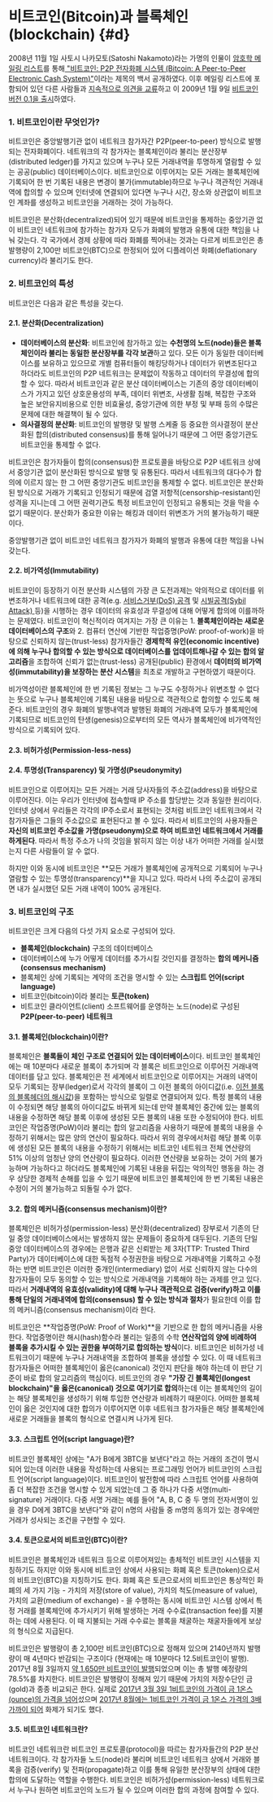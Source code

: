 # 비트코인\(Bitcoin\)과 블록체인\(blockchain\) {#d}

2008년 11월 1일 사토시 나카모토\(Satoshi Nakamoto\)라는 가명의 인물이 [암호학 메일링 리스트](http://satoshi.nakamotoinstitute.org/emails/cryptography/1/#selection-14.11-51.41)를 통해[ "비트코인: P2P 전자화폐 시스템 \(Bitcoin: A Peer-to-Peer Electronic Cash System\)"](http://www.bitcoin.org/bitcoin.pdf)이라는 제목의 백서 공개하였다. 이후 메일링 리스트에 포함되어 있던 다른 사람들과 [지속적으로 의견을 교류](http://satoshi.nakamotoinstitute.org/emails/cryptography/)하고 이 2009년 1월 9일 [비트코인 버전 0.1을 출시](http://satoshi.nakamotoinstitute.org/emails/cryptography/16/#selection-19.39-23.43)하였다.

### 1. 비트코인이란 무엇인가?

비트코인은 중앙발행기관 없이 네트워크 참가자간 P2P\(peer-to-peer\) 방식으로 발행되는 전자화폐이다. 네트워크의 각 참가자는 블록체인이라 불리는 분산장부\(distributed ledger\)를 가지고 있으며 누구나 모든 거래내역을 투명하게 열람할 수 있는 공공\(public\) 데이터베이스이다. 비트코인으로 이루어지는 모든 거래는 블록체인에 기록되어 한 번 기록된 내용은 변경이 불가\(immutable\)하므로 누구나 객관적인 거래내역에 합의할 수 있으며 인터넷에 연결되어 있다면 누구나 시간, 장소와 상관없이 비트코인 계좌를 생성하고 비트코인을 거래하는 것이 가능하다.

비트코인은 분산화\(decentralized\)되어 있기 때문에 비트코인을 통제하는 중앙기관 없이 비트코인 네트워크에 참가하는 참가자 모두가 화폐의 발행과 유통에 대한 책임을 나눠 갖는다. 각 국가에서 경제 상황에 따라 화폐를 찍어내는 것과는 다르게 비트코인은 총 발행량이 2,100만 비트코인\(BTC\)으로 한정되어 있어 디플레이션 화폐\(deflationary currency\)라 불리기도 한다.

### 2. 비트코인의 특성

비트코인은 다음과 같은 특성을 갖는다.

#### 2.1. 분산화\(Decentralization\)

* **데이터베이스의 분산화**: 비트코인에 참가하고 있는 **수천명의 노드\(node\)들은 블록체인이라 불리는 동일한 분산장부를 각각 보관**하고 있다. 모든 이가 동일한 데이터베이스를 보유하고 있으므로 개별 컴퓨터들이 해킹당하거나 데이터가 위변조된다고 하더라도 비트코인의 P2P 네트워크는 문제없이 작동하고 데이터의 무결성에 합의할 수 있다. 따라서 비트코인과 같은 분산 데이터베이스는 기존의 중앙 데이터베이스가 가지고 있던 상호운용성의 부족, 데이터 위변조, 사생활 침해, 복잡한 구조와 높은 보안유지비용으로 인한 비효율성, 중앙기관에 의한 부정 및 부패 등의 수많은 문제에 대한 해결책이 될 수 있다. 
* **의사결정의 분산화**: 비트코인의 발행량 및 발행 스케줄 등 중요한 의사결정이 분산화된 합의\(distributed consensus\)를 통해 일어나기 때문에 그 어떤 중앙기관도 비트코인을 통제할 수 없다.  

비트코인은 참가자들이 합의\(consensus\)한 프로토콜을 바탕으로 P2P 네트워크 상에서 중앙기관 없이 분산화된 방식으로 발행 및 유통된다. 따라서 네트워크의 대다수가 합의에 이르지 않는 한 그 어떤 중앙기관도 비트코인을 통제할 수 없다. 비트코인은 분산화된 방식으로 거래가 기록되고 인정되기 때문에 검열 저항적\(censorship-resistant\)인 성격을 지니는데 그 어떤 권력기관도 특정 비트코인이 인정되고 유통되는 것을 막을 수 없기 때문이다. 분산화가 중요한 이유는 해킹과 데이터 위변조가 거의 불가능하기 때문이다.

중앙발행기관 없이 비트코인 네트워크 참가자가 화폐의 발행과 유통에 대한 책임을 나눠 갖는다.

#### 2.2. 비가역성\(Immutability\)

비트코인이 등장하기 이전 분산화 시스템의 가장 큰 도전과제는 악의적으로 데이터를 위변조하거나 네트워크에 대한 공격\(e.g. [서비스거부\(DoS\) 공격](https://ko.wikipedia.org/wiki/서비스_거부_공격) 및 [시빌공격\(Sybil Attack\) ](https://en.wikipedia.org/wiki/Sybil_attack)등\)을 시행하는 경우 데이터의 유효성과 무결성에 대해 어떻게 합의에 이를까하는 문제였다. 비트코인이 혁신적이라 여겨지는 가장 큰 이유는 1. **블록체인이라는 새로운 데이터베이스의 구조**와 2. 컴퓨터 연산에 기반한 작업증명\(PoW: proof-of-work\)을 바탕으로 신뢰하지 않는\(trust-less\) 참가자들간 **경제학적 유인\(economic incentive\)에 의해 누구나 합의할 수 있는 방식으로 데이터베이스를 업데이트해나갈 수 있는 합의 알고리즘**을 조합하여 신뢰가 없는\(trust-less\) 공개된\(public\) 환경에서 **데이터의 비가역성\(immutability\)을 보장하는 분산 시스템**을 최초로 개발하고 구현하였기 때문이다.

비가역성이란 블록체인에 한 번 기록된 정보는 그 누구도 수정하거나 위변조할 수 없다는 뜻으로 누구나 블록체인에 기록된 내용을 바탕으로 객관적으로 합의할 수 있도록 해준다. 비트코인의 경우 화폐의 발행내역과 발행된 화폐의 거래내역 모두가 블록체인에 기록되므로 비트코인의 탄생\(genesis\)으로부터의 모든 역사가 블록체인에 비가역적인 방식으로 기록되어 있다. 

#### 2.3. 비허가성\(Permission-less-ness\)

#### 2.4. 투명성\(Transparency\) 및 가명성\(Pseudonymity\)

비트코인으로 이루어지는 모든 거래는 거래 당사자들의 주소값\(address\)을 바탕으로 이루어진다. 이는 우리가 인터넷에 접속할때 IP 주소를 할당받는 것과 동일한 원리이다. 인터넷 상에서 우리들은 각각의 IP주소로서 표현되는 것처럼 비트코인 네트워크에서 각 참가자들은 그들의 주소값으로 표현된다고 볼 수 있다. 따라서 비트코인의 사용자들은 **자신의 비트코인 주소값을 가명\(pseudonym\)으로 하여 비트코인 네트워크에서 거래를 하게된다**. 따라서 특정 주소가 나의 것임을 밝히지 않는 이상 내가 어떠한 거래를 실시했는지 다른 사람들이 알 수 없다.

하지만 이와 동시에 비트코인은 **모든 거래가 블록체인에 공개적으로 기록되어 누구나 열람할 수 있는 투명성\(transparency\)**을 지니고 있다. 따라서 나의 주소값이 공개되면 내가 실시했던 모든 거래 내역이 100% 공개된다.

### 3. 비트코인의 구조

비트코인은 크게 다음의 다섯 가지 요소로 구성되어 있다.

* **블록체인\(blockchain\)** 구조의 데이터베이스
* 데이터베이스에 누가 어떻게 데이터를 추가시킬 것인지를 결정하는 **합의 메커니즘\(consensus mechanism\)**
* 블록체인 상에 기록되는 계약의 조건을 명시할 수 있는 **스크립트 언어\(script language\)** 
* 비트코인\(bitcoin\)이라 불리는 **토큰\(token\)**
* 비트코인 클라이언트\(client\) 소프트웨어를 운영하는 노드\(node\)로 구성된 **P2P\(peer-to-peer\) 네트워크**

#### 3.1. 블록체인\(blockchain\)이란?

블록체인은 **블록들이 체인 구조로 연결되어 있는 데이터베이스**이다. 비트코인 블록체인에는 매 10분마다 새로운 블록이 추가되며 각 블록은 비트코인으로 이루어진 거래내역 데이터를 담고 있다. 블록체인은 전 세계에서 비트코인으로 이루어지는 거래의 내역이 모두 기록되는 장부\(ledger\)로서 각각의 블록이 그 이전 블록의 아이디값\(i.e. [이전 블록의 블록헤더의 해시값](https://bitcoin.org/en/developer-reference#block-chain)\)을 포함하는 방식으로 일렬로 연결되어져 있다. 특정 블록의 내용이 수정되면 해당 블록의 아이디값도 바뀌게 되는데 만약 블록체인 중간에 있는 블록의 내용을 수정하면 해당 블록 이후에 생성된 모든 블록의 내용 또한 수정되어야 한다. 비트코인은 작업증명\(PoW\)이라 불리는 합의 알고리즘을 사용하기 때문에 블록의 내용을 수정하기 위해서는 많은 양의 연산이 필요하다. 따라서 위의 경우에서처럼 해당 블록 이후에 생성된 모든 블록의 내용을 수정하기 위해서는 비트코인 네트워크 전체 연산량의 51% 이상의 엄청난 양의 연산량이 필요하다. 이러한 연산량을 보유하는 것이 거의 불가능하며 가능하다고 하더라도 블록체인에 기록된 내용을 뒤집는 악의적인 행동을 하는 경우 상당한 경제적 손해를 입을 수 있기 때문에 비트코인 블록체인에 한 번 기록된 내용은 수정이 거의 불가능하고 되돌릴 수가 없다.

#### 3.2. 합의 메커니즘\(consensus mechanism\)이란?

블록체인은 비허가성\(permission-less\) 분산화\(decentralized\) 장부로서 기존의 단일 중앙 데이터베이스에서는 발생하지 않는 문제들이 중요하게 대두된다. 기존의 단일 중앙 데이터베이스의 경우에는 은행과 같은 신뢰받는 제 3자\(TTP: Trusted Third Party\)가 데이터베이스에 대한 독점적 수정권한을 바탕으로 거래내역을 기록하고 수정하는 반면 비트코인은 이러한 중개인\(intermediary\) 없이 서로 신뢰하지 않는 다수의 참가자들이 모두 동의할 수 있는 방식으로 거래내역을 기록해야 하는 과제를 안고 있다. 따라서 **거래내역의 유효성\(validity\)에 대해 누구나 객관적으로 검증\(verify\)하고 이를 통해 단일의 거래내역에 합의\(consensus\) 할 수 있는 방식과 절차**가 필요한데 이를 합의 메커니즘\(consensus mechanism\)이라 한다.

비트코인은 **작업증명\(PoW: Proof of Work\)**을 기반으로 한 합의 메커니즘을 사용한다. 작업증명이란 해시\(hash\)함수라 불리는 일종의 수학 **연산작업의 양에 비례하여 블록을 추가시킬 수 있는 권한을 부여하기로 합의하는 방식**이다. 비트코인은 비허가성 네트워크이기 때문에 누구나 거래내역을 조합하여 블록을 생성할 수 있다. 이 때 네트워크 참가자들은 어떠한 블록체인이 옳은\(canonical\) 것인지 판단을 해야 하는데 이 판단 기준이 바로 합의 알고리즘의 핵심이다. 비트코인의 경우 **"가장 긴 블록체인\(longest blockchain\)"을 옳은\(canonical\) 것으로 여기기로 합의**하는데 이는 블록체인의 길이는 해당 블록체인을 생성하기 위해 투입한 연산량과 비례하기 때문이다. 어떠한 블록체인이 옳은 것인지에 대한 합의가 이루어지면 이후 네트워크 참가자들은 해당 블록체인에 새로운 거래들을 블록의 형식으로 연결시켜 나가게 된다.

#### 3.3. 스크립트 언어\(script language\)란?

비트코인 블록체인 상에는 "A가 B에게 3BTC을 보낸다"라고 하는 거래의 조건이 명시되어 있는데 이러한 내용을 작성하는데 사용되는 프로그래밍 언어가 비트코인의 스크립트 언어\(script language\)이다. 비트코인이 발전함에 따라 스크립트 언어를 사용하여 좀 더 복잡한 조건을 명시할 수 있게 되었는데 그 중 하나가 다중 서명\(multi-signature\) 거래이다. 다중 서명 거래는 예를 들어 "A, B, C 중 두 명의 전자서명이 있을 경우 D에게 3BTC을 보낸다"와 같이 n명의 사람들 중 m명의 동의가 있는 경우에만 거래가 성사되는 조건을 구현할 수 있다.

#### 3.4. 토큰으로서의 비트코인\(BTC\)이란?

비트코인은 블록체인과 네트워크 등으로 이루어져있는 총체적인 비트코인 시스템을 지칭하기도 하지만 이와 동시에 비트코인 상에서 사용되는 화폐 혹은 토큰\(token\)으로서의 비트코인\(BTC\)을 지칭하기도 한다. 화폐 혹은 토큰으로서의 비트코인은 통상적인 화폐의 세 가지 기능 - 가치의 저장\(store of value\), 가치의 척도\(measure of value\), 가치의 교환\(medium of exchange\) - 을 수행하는 동시에 비트코인 시스템 상에서 특정 거래를 블록체인에 추가시키기 위해 발생하는 거래 수수료\(transaction fee\)를 지불하는 데에 사용된다. 이 때 지불되는 거래 수수료는 블록을 채굴하는 채굴자들에게 보상의 형식으로 지급된다.

비트코인은 발행량이 총 2,100만 비트코인\(BTC\)으로 정해져 있으며 2140년까지 발행량이 매 4년마다 반감되는 구조이다 \(현재에는 매 10분마다 12.5비트코인이 발행\). 2017년 8월 3일까지 [약 1,650만 비트코인이 발행](http://www.bitcoinblockhalf.com/)되었으며 이는 총 발행 예정량의 78.5%를 차지한다. 비트코인은 발행량이 정해져 있기 때문에 가치의 저장수단인 금\(gold\)과 종종 비교되곤 한다. 실제로 [2017년 3월 3일 1비트코인의 가격이 금 1온스\(ounce\)의 가격을 넘어](http://money.cnn.com/2017/03/03/investing/bitcoin-gold-price-value/index.html)섰으며 [2017년 8월에는 1비트코인 가격이 금 1온스 가격의 3배 가까이 되어](https://www.coindesk.com/bitcoin-is-now-worth-nearly-3-times-as-much-as-gold/) 화제가 되기도 했다.

#### 3.5. 비트코인 네트워크란?

비트코인 네트워크란 비트코인 프로토콜\(protocol\)을 따르는 참가자들간의 P2P 분산 네트워크이다. 각 참가자들 노드\(node\)라 불리며 비트코인 네트워크 상에서 거래와 블록을 검증\(verify\) 및 전파\(propagate\)하고 이를 통해 유일한 분산장부의 상태에 대한 합의에 도달하는 역할을 수행한다. 비트코인은 비허가성\(permission-less\) 네트워크로서 누구나 원하면 비트코인의 노드가 될 수 있으며 이러한 합의 과정에 참여할 수 있다.

### 



